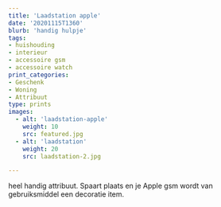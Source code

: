 ```yaml
---
title: 'Laadstation apple'
date: '20201115T1360'
blurb: 'handig hulpje'
tags:
- huishouding
- interieur
- accessoire gsm
- accessoire watch
print_categories:
- Geschenk
- Woning
- Attribuut
type: prints
images:
  - alt: 'laadstation-apple'
    weight: 10
    src: featured.jpg
  - alt: 'laadstation'
    weight: 20
    src: laadstation-2.jpg

---
```

heel handig attribuut. Spaart plaats en je Apple gsm wordt van gebruiksmiddel een decoratie item.
